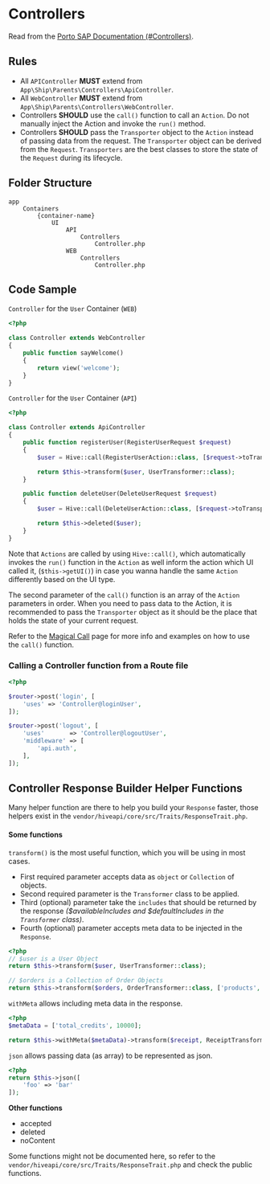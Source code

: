 # Controllers

Read from the [Porto SAP Documentation (#Controllers)](https://github.com/Mahmoudz/Porto#Controllers).

## Rules

- All `APIController` **MUST** extend from `App\Ship\Parents\Controllers\ApiController`.
- All `WebController` **MUST** extend from `App\Ship\Parents\Controllers\WebController`.
- Controllers **SHOULD** use the `call()` function to call an `Action`. Do not manually inject the Action and invoke 
the `run()` method.
- Controllers **SHOULD** pass the `Transporter` object to the `Action` instead of passing data from the request. The 
`Transporter` object can be derived from the `Request`. `Transporters` are the best classes to store the state of the 
`Request` during its lifecycle.

## Folder Structure

```
app
    Containers
        {container-name}
            UI
                API
                    Controllers
                        Controller.php
                WEB
                    Controllers
                        Controller.php
```

## Code Sample

`Controller` for the `User` Container (`WEB`)

```php
<?php

class Controller extends WebController
{
    public function sayWelcome()
    {
        return view('welcome');
    }
}
```

`Controller` for the `User` Container (`API`)

```php
<?php

class Controller extends ApiController
{
    public function registerUser(RegisterUserRequest $request)
    {
        $user = Hive::call(RegisterUserAction::class, [$request->toTransporter()]);

        return $this->transform($user, UserTransformer::class);
    }

    public function deleteUser(DeleteUserRequest $request)
    {
        $user = Hive::call(DeleteUserAction::class, [$request->toTransporter()]);

        return $this->deleted($user);
    }
}
```

Note that `Actions` are called by using `Hive::call()`, which automatically invokes the `run()` function in the `Action` 
as well inform the action which UI called it, (`$this->getUI()`) in case you wanna handle the same `Action` differently 
based on the UI type.

The second parameter of the `call()` function is an array of the `Action` parameters in order. When you need to pass 
data to the Action, it is recommended to pass the `Transporter` object as it should be the place that holds the state 
of your current request.

Refer to the [Magical Call](./../miscellaneous/magical-call) page for more info and examples on how to use the `call()` 
function.

### Calling a Controller function from a Route file

```php
<?php

$router->post('login', [
    'uses' => 'Controller@loginUser',
]);

$router->post('logout', [
    'uses'       => 'Controller@logoutUser',
    'middleware' => [
        'api.auth',
    ],
]);
```

## Controller Response Builder Helper Functions

Many helper function are there to help you build your `Response` faster, those helpers exist in the 
`vendor/hiveapi/core/src/Traits/ResponseTrait.php`.

#### Some functions

`transform()` is the most useful function, which you will be using in most cases.

- First required parameter accepts data as `object` or `Collection` of objects.
- Second required parameter is the `Transformer` class to be applied.
- Third (optional) parameter take the `includes` that should be returned by the response _($availableIncludes and 
$defaultIncludes in the `Transformer` class)_.  
- Fourth (optional) parameter accepts meta data to be injected in the `Response`.

```php
<?php 
// $user is a User Object
return $this->transform($user, UserTransformer::class);

// $orders is a Collection of Order Objects
return $this->transform($orders, OrderTransformer::class, ['products', 'recipients', 'store', 'invoice'], ['foo' => 'bar']);
```

`withMeta` allows including meta data in the response.

```php
<?php 
$metaData = ['total_credits', 10000];

return $this->withMeta($metaData)->transform($receipt, ReceiptTransformer::class);
```

`json` allows passing data (as array) to be represented as json.

```php
<?php 
return $this->json([
    'foo' => 'bar'
]);
```

**Other functions**

- accepted
- deleted
- noContent

Some functions might not be documented here, so refer to the `vendor/hiveapi/core/src/Traits/ResponseTrait.php` and check 
the public functions.
